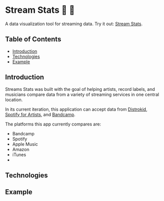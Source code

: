 # Stream Stats :signal_strength: :musical_note:
A data visualization tool for streaming data. Try it out: [Stream Stats](https://stream-stats-frontend.herokuapp.com/).

## Table of Contents
* [Introduction](#introduction)
* [Technologies](#technologies)
* [Example](#example)

## Introduction
Streams Stats was built with the goal of helping artists, record labels, and musicians compare data from a variety of streaming services in one central location. 

In its current iteration, this application can accept data from [Distrokid](https://distrokid.com/), [Spotify for Artists](https://artists.spotify.com/), and [Bandcamp](https://bandcamp.com/).

The platforms this app currently compares are:
* Bandcamp
* Spotify
* Apple Music
* Amazon
* iTunes
* 
## Technologies

## Example




